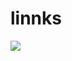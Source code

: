 # linnks
<img src="https://docs.google.com/drawings/d/e/2PACX-1vQ9gAja7r6h0W9AxpTgvYSEedqTQ5eiN4QmLlUMPlxMC0VtU9wVjaGo9PR21IyeOpaq1KbPjzXQ1aXn/pub?w=2465&amp;h=1833">
